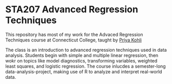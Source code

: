 # STA207 Advanced Regression Techniques

This repository has most of my work for the Advaced Regression Techniques course at Connecticut College, taught by [Priya Kohli](https://www.conncoll.edu/directories/faculty-profiles/priya-kohli/)

The class is an introduction to advanced regression techniques used in data analysis. Students begin with simple and multiple linear regression, then wokr on topics like model diagnostics, transforming variables, weighted least squares, and logistic regression. The course inlucdes a semester-long data-analysis-project, making use of R to analyze and interpret real-world data.
